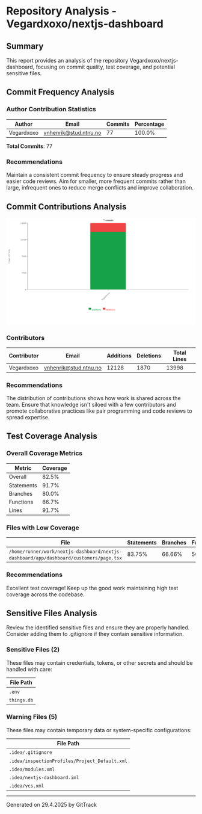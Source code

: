 # Repository Analysis - Vegardxoxo/nextjs-dashboard

## Summary

This report provides an analysis of the repository Vegardxoxo/nextjs-dashboard, focusing on commit quality, test coverage, and potential sensitive files.

## Commit Frequency Analysis

### Author Contribution Statistics

| Author | Email | Commits | Percentage |
|--------|-------|---------|------------|
| Vegardxoxo | vnhenrik@stud.ntnu.no | 77 | 100.0% |

**Total Commits**: 77

### Recommendations

Maintain a consistent commit frequency to ensure steady progress and easier code reviews. Aim for smaller, more frequent commits rather than large, infrequent ones to reduce merge conflicts and improve collaboration.

## Commit Contributions Analysis

![Commit Contributions Chart](./images/CONTRIBUTIONS-Vegardxoxo-nextjs-dashboard-1745915190345.png)

### Contributors

| Contributor | Email | Additions | Deletions | Total Lines |
|-------------|-------|-----------|-----------|-------------|
| Vegardxoxo | vnhenrik@stud.ntnu.no | 12128 | 1870 | 13998 |

### Recommendations

The distribution of contributions shows how work is shared across the team. Ensure that knowledge isn't siloed with a few contributors and promote collaborative practices like pair programming and code reviews to spread expertise.

## Test Coverage Analysis

### Overall Coverage Metrics

| Metric | Coverage |
|--------|----------|
| Overall | 82.5% |
| Statements | 91.7% |
| Branches | 80.0% |
| Functions | 66.7% |
| Lines | 91.7% |

### Files with Low Coverage

| File | Statements | Branches | Functions |
|------|------------|----------|----------|
| `/home/runner/work/nextjs-dashboard/nextjs-dashboard/app/dashboard/customers/page.tsx` | 83.75% | 66.66% | 50% |

### Recommendations

Excellent test coverage! Keep up the good work maintaining high test coverage across the codebase.

## Sensitive Files Analysis

Review the identified sensitive files and ensure they are properly handled. Consider adding them to .gitignore if they contain sensitive information.

### Sensitive Files (2)

These files may contain credentials, tokens, or other secrets and should be handled with care:

| File Path |
|-----------|
| `.env` |
| `things.db` |

### Warning Files (5)

These files may contain temporary data or system-specific configurations:

| File Path |
|-----------|
| `.idea/.gitignore` |
| `.idea/inspectionProfiles/Project_Default.xml` |
| `.idea/modules.xml` |
| `.idea/nextjs-dashboard.iml` |
| `.idea/vcs.xml` |

---
Generated on 29.4.2025 by GitTrack